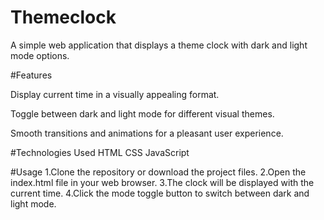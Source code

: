 # Themeclock
A simple web application that displays a theme clock with dark and light mode options.

#Features

Display current time in a visually appealing format.

Toggle between dark and light mode for different visual themes.

Smooth transitions and animations for a pleasant user experience.


#Technologies Used
HTML
CSS
JavaScript


#Usage
1.Clone the repository or download the project files.
2.Open the index.html file in your web browser.
3.The clock will be displayed with the current time.
4.Click the mode toggle button to switch between dark and light mode.
